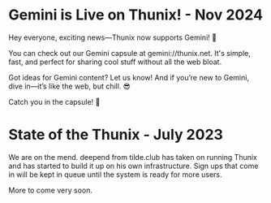 # Gemini is Live on Thunix! - Nov 2024

Hey everyone, exciting news—Thunix now supports Gemini! 🎉

You can check out our Gemini capsule at gemini://thunix.net. It's simple, fast, and perfect for sharing cool stuff without all the web bloat.

Got ideas for Gemini content? Let us know! And if you’re new to Gemini, dive in—it’s like the web, but chill. 😎

Catch you in the capsule! 🚀

# State of the Thunix - July 2023

We are on the mend.   deepend from tilde.club has taken on running Thunix and has started to build it up on his
own infrastructure.   Sign ups that come in will be kept in queue until the system is ready
for more users. 

More to come very soon.
